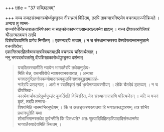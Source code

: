+++
title = "37 सच्छिद्रत्वम्"

+++
यच्च कमठसंस्थानस्योर्ध्वपुण्ड्रस्य नीरन्ध्रत्वं विहितम्, तदपि तावन्मात्रनिष्ठमेव वचनबलाज्जीक्रियते । अन्यत्र तु सान्त-  
राज्जविधेर्निरन्तरालत्वनिषेधस्य च सङ्कोचकाभावात्सान्तरालत्वमेव ग्राह्यम् । यच्च दीपाकारविधिपरं श्रीसात्त्वतवचनं तदपि  
विशेषविषयमिति प्रागेव निर्णीतम् । एवमन्यदपि भाव्यम् । न च संस्थानान्तरस्य वैष्णवैरत्यन्ताननुष्ठाने वचनविरोधः;  
एकान्तित्वरहितवैष्णवमात्रविषयतयाऽपि वचनस्य चरितार्थत्वात् ।  
ननु भगवदर्चावतारेषु दीपशिखाकारोर्ध्वपुण्ड्रस्य दर्शनात् 
> यच्छीलस्स्वामीति न्यायेन भागवतैरपि तथैवानुष्ठेय-  
मिति चेन्न, वचनविरोधे न्यायस्यानवतारात् । अन्यथा भगवदनुष्ठितगोपकन्योमादनस्वकुलविनाशनबुद्धसमग्रप्रर्ह-  
नादेरपि प्रसङ्गात् । अतो न स्वामिकृतं सर्वं भृत्येनाप्याचरणीयम् । लोके चैतदेवं द्रष्टव्यम् । न च दीपशिखा-  
कारमेवार्चावतारेपूर्ध्वपुण्डंर कुवर्तिएति विधिरस्ति, येन संस्थानान्तराणि परित्यजेरन् । यदि च वचनं दृष्टं, तदपि तन्मात्र-  
विषयमिति नास्माभिरनुष्ठेयम् । किं च अलङ्करणरूपतया हि भगवतस्तद्धारणम्; तत्र शोभैव प्रधानभूतेति यथा  
शोभाभिमानस्तथैव कुर्वन्तीति किं विरुध्यते? अतः श्रुत्यादिविहितहरिपादादिसंस्थानमेव भागवतैरुपादेयमिति स्थितम् ।